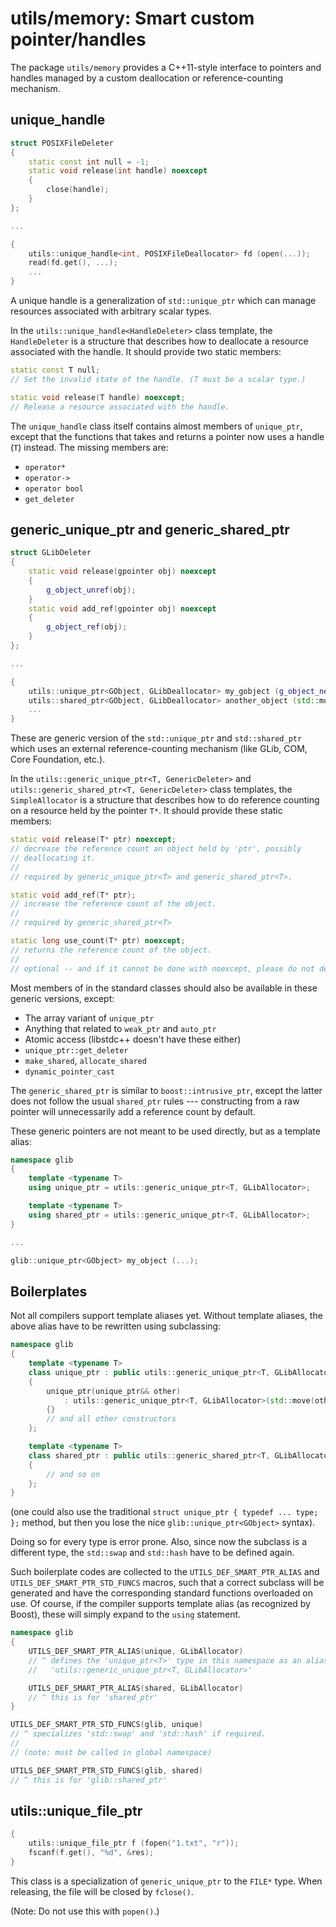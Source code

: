 utils/memory: Smart custom pointer/handles
==========================================

The package `utils/memory` provides a C++11-style interface to pointers and
handles managed by a custom deallocation or reference-counting mechanism.

unique_handle
-------------

```c++
struct POSIXFileDeleter
{
    static const int null = -1;
    static void release(int handle) noexcept
    {
        close(handle);
    }
};

...

{
    utils::unique_handle<int, POSIXFileDeallocator> fd (open(...));
    read(fd.get(), ...);
    ...
}
```

A unique handle is a generalization of `std::unique_ptr` which can manage
resources associated with arbitrary scalar types.

In the `utils::unique_handle<HandleDeleter>` class template, the `HandleDeleter`
is a structure that describes how to deallocate a resource associated with the
handle. It should provide two static members:

```c++
static const T null;
// Set the invalid state of the handle. (T must be a scalar type.)

static void release(T handle) noexcept;
// Release a resource associated with the handle.
```

The `unique_handle` class itself contains almost members of `unique_ptr`,
except that the functions that takes and returns a pointer now uses a handle
(`T`) instead. The missing members are:

* `operator*`
* `operator->`
* `operator bool`
* `get_deleter`

generic_unique_ptr and generic_shared_ptr
-----------------------------------------

```c++
struct GLibDeleter
{
    static void release(gpointer obj) noexcept
    {
        g_object_unref(obj);
    }
    static void add_ref(gpointer obj) noexcept
    {
        g_object_ref(obj);
    }
};

...

{
    utils::unique_ptr<GObject, GLibDeallocator> my_gobject (g_object_new(...));
    utils::shared_ptr<GObject, GLibDeallocator> another_object (std::move(my_gobject));
    ...
}
```

These are generic version of the `std::unique_ptr` and `std::shared_ptr`
which uses an external reference-counting mechanism (like GLib, COM, Core
Foundation, etc.).

In the `utils::generic_unique_ptr<T, GenericDeleter>` and
`utils::generic_shared_ptr<T, GenericDeleter>` class templates, the
`SimpleAllocator` is a structure that describes how to do reference counting
on a resource held by the pointer `T*`. It should provide these static members:

```c++
static void release(T* ptr) noexcept;
// decrease the reference count an object held by 'ptr', possibly
// deallocating it.
//
// required by generic_unique_ptr<T> and generic_shared_ptr<T>.

static void add_ref(T* ptr);
// increase the reference count of the object.
//
// required by generic_shared_ptr<T>

static long use_count(T* ptr) noexcept;
// returns the reference count of the object.
//
// optional -- and if it cannot be done with noexcept, please do not define it.
```

Most members of in the standard classes should also be available in these
generic versions, except:

* The array variant of `unique_ptr`
* Anything that related to `weak_ptr` and `auto_ptr`
* Atomic access (libstdc++ doesn't have these either)
* `unique_ptr::get_deleter`
* `make_shared`, `allocate_shared`
* `dynamic_pointer_cast`

The `generic_shared_ptr` is similar to `boost::intrusive_ptr`, except the latter
does not follow the usual `shared_ptr` rules --- constructing from a raw pointer
will unnecessarily add a reference count by default.

These generic pointers are not meant to be used directly, but as a template
alias:

```c++
namespace glib
{
    template <typename T>
    using unique_ptr = utils::generic_unique_ptr<T, GLibAllocator>;

    template <typename T>
    using shared_ptr = utils::generic_unique_ptr<T, GLibAllocator>;
}

...

glib::unique_ptr<GObject> my_object (...);
```

Boilerplates
------------
Not all compilers support template aliases yet. Without template aliases, the
above alias have to be rewritten using subclassing:

```c++
namespace glib
{
    template <typename T>
    class unique_ptr : public utils::generic_unique_ptr<T, GLibAllocator>
    {
        unique_ptr(unique_ptr&& other)
            : utils::generic_unique_ptr<T, GLibAllocator>(std::move(other))
        {}
        // and all other constructors
    };

    template <typename T>
    class shared_ptr : public utils::generic_shared_ptr<T, GLibAllocator>
    {
        // and so on
    };
}
```

(one could also use the traditional ``struct unique_ptr { typedef ... type; };``
method, but then you lose the nice ``glib::unique_ptr<GObject>`` syntax).

Doing so for every type is error prone. Also, since now the subclass is a
different type, the ``std::swap`` and ``std::hash`` have to be defined again.

Such boilerplate codes are collected to the ``UTILS_DEF_SMART_PTR_ALIAS`` and
``UTILS_DEF_SMART_PTR_STD_FUNCS`` macros, such that a correct subclass will be
generated and have the corresponding standard functions overloaded on use. Of
course, if the compiler supports template alias (as recognized by Boost), these
will simply expand to the ``using`` statement.

```c++
namespace glib
{
    UTILS_DEF_SMART_PTR_ALIAS(unique, GLibAllocator)
    // ^ defines the 'unique_ptr<T>' type in this namespace as an alias to
    //   'utils::generic_unique_ptr<T, GLibAllocator>'

    UTILS_DEF_SMART_PTR_ALIAS(shared, GLibAllocator)
    // ^ this is for 'shared_ptr'
}

UTILS_DEF_SMART_PTR_STD_FUNCS(glib, unique)
// ^ specializes 'std::swap' and 'std::hash' if required.
//
// (note: must be called in global namespace)

UTILS_DEF_SMART_PTR_STD_FUNCS(glib, shared)
// ^ this is for 'glib::shared_ptr'

```


utils::unique_file_ptr
----------------------

```c++
{
    utils::unique_file_ptr f (fopen("1.txt", "r"));
    fscanf(f.get(), "%d", &res);
}
```

This class is a specialization of ``generic_unique_ptr`` to the ``FILE*`` type.
When releasing, the file will be closed by ``fclose()``.

(Note: Do not use this with ``popen()``.)



